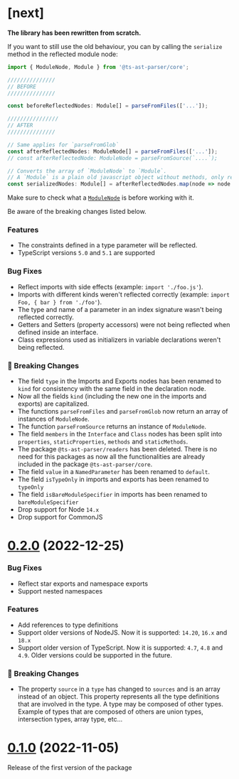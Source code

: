 # [next]

**The library has been rewritten from scratch.**

If you want to still use the old behaviour, you can by calling the `serialize` method in the reflected module node:

```typescript
import { ModuleNode, Module } from '@ts-ast-parser/core';

///////////////
// BEFORE
///////////////

const beforeReflectedNodes: Module[] = parseFromFiles(['...']);

////////////////
// AFTER
///////////////

// Same applies for `parseFromGlob`
const afterReflectedNodes: ModuleNode[] = parseFromFiles(['...']);
// const afterReflectedNode: ModuleNode = parseFromSource(`....`);

// Converts the array of `ModuleNode` to `Module`.
// A `Module` is a plain old javascript object without methods, only read-only properties.
const serializedNodes: Module[] = afterReflectedNodes.map(node => node.serialize());
```

Make sure to check what a [`ModuleNode`](./src/nodes/module-node.ts) is before working with it.

Be aware of the breaking changes listed below.

### Features

* The constraints defined in a type parameter will be reflected.
* TypeScript versions `5.0` and `5.1` are supported

### Bug Fixes

* Reflect imports with side effects (example: `import './foo.js'`).
* Imports with different kinds weren't reflected correctly (example: `import Foo, { bar } from './foo'`).
* The type and name of a parameter in an index signature wasn't being reflected correctly.
* Getters and Setters (property accessors) were not being reflected when defined inside an interface.
* Class expressions used as initializers in variable declarations weren't being reflected.

### 🚨 Breaking Changes

* The field `type` in the Imports and Exports nodes has been renamed to `kind` for consistency with the same field in 
  the declaration node.
* Now all the fields `kind` (including the new one in the imports and exports) are capitalized.
* The functions `parseFromFiles` and `parseFromGlob` now return an array of instances of `ModuleNode`. 
* The function `parseFromSource` returns an instance of `ModuleNode`.
* The field `members` in the `Interface` and `Class` nodes has been split into `properties`, `staticProperties`, 
  `methods` and `staticMethods`. 
* The package `@ts-ast-parser/readers` has been deleted. There is no need for this packages as now all the 
  functionalities are already included in the package `@ts-ast-parser/core`.
* The field `value` in a `NamedParameter` has been renamed to `default`.
* The field `isTypeOnly` in imports and exports has been renamed to `typeOnly`
* The field `isBareModuleSpecifier` in imports has been renamed to `bareModuleSpecifier`
* Drop support for Node `14.x`
* Drop support for CommonJS

# [0.2.0](https://github.com/jordimarimon/ts-ast-parser/compare/0.1.0...0.2.0) (2022-12-25)

### Bug Fixes

* Reflect star exports and namespace exports
* Support nested namespaces

### Features

* Add references to type definitions
* Support older versions of NodeJS. Now it is supported: `14.20`, `16.x` and `18.x`
* Support older version of TypeScript. Now it is supported: `4.7`, `4.8` and `4.9`. Older versions could be supported 
  in the future.

### 🚨 Breaking Changes

* The property `source` in a `type` has changed to `sources` and is an array instead of an object.
  This property represents all the type definitions that are involved in the type. A type may be composed of
  other types. Example of types that are composed of others are union types, intersection types, array type, etc...

# [0.1.0](https://github.com/jordimarimon/ts-ast-parser/compare/c3366eb7...0.1.0) (2022-11-05)

Release of the first version of the package

